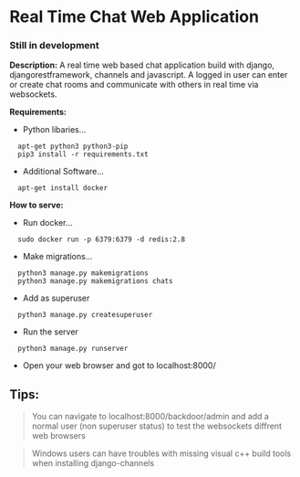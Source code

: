 # Real Time Chat Web Application
### Still in development

**Description:**
A real time web based chat application build with django, djangorestframework, channels and javascript. A logged in user can enter or create chat rooms and communicate with others in real time via websockets.

**Requirements:**
* Python libaries...
```
  apt-get python3 python3-pip
  pip3 install -r requirements.txt
```

* Additional Software...
```
  apt-get install docker
```
**How to serve:**
* Run docker...
```
  sudo docker run -p 6379:6379 -d redis:2.8
```
* Make migrations...
```
  python3 manage.py makemigrations
  python3 manage.py makemigrations chats
```
* Add as superuser
```
  python3 manage.py createsuperuser
```
* Run the server
```
  python3 manage.py runserver
```
* Open your web browser and got to localhost:8000/

## Tips:
> You can navigate to localhost:8000/backdoor/admin and add a normal user (non superuser status) to test the websockets diffrent web browsers

> Windows users can have troubles with missing visual c++ build tools when installing django-channels
